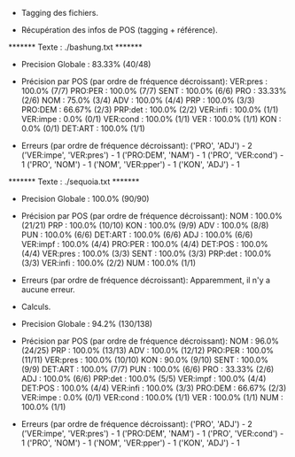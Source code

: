 

- Tagging des fichiers.

- Récupération des infos de POS (tagging + référence).


 ******* Texte : ./bashung.txt ******* 

* Precision Globale : 83.33% (40/48)

* Précision par POS (par ordre de fréquence décroissant):
	VER:pres : 100.0% (7/7)
	PRO:PER : 100.0% (7/7)
	SENT : 100.0% (6/6)
	PRO : 33.33% (2/6)
	NOM : 75.0% (3/4)
	ADV : 100.0% (4/4)
	PRP : 100.0% (3/3)
	PRO:DEM : 66.67% (2/3)
	PRP:det : 100.0% (2/2)
	VER:infi : 100.0% (1/1)
	VER:impe : 0.0% (0/1)
	VER:cond : 100.0% (1/1)
	VER : 100.0% (1/1)
	KON : 0.0% (0/1)
	DET:ART : 100.0% (1/1)


* Erreurs (par ordre de fréquence décroissant):
('PRO', 'ADJ') - 2
('VER:impe', 'VER:pres') - 1
('PRO:DEM', 'NAM') - 1
('PRO', 'VER:cond') - 1
('PRO', 'NOM') - 1
('NOM', 'VER:pper') - 1
('KON', 'ADJ') - 1


 ******* Texte : ./sequoia.txt ******* 

* Precision Globale : 100.0% (90/90)

* Précision par POS (par ordre de fréquence décroissant):
	NOM : 100.0% (21/21)
	PRP : 100.0% (10/10)
	KON : 100.0% (9/9)
	ADV : 100.0% (8/8)
	PUN : 100.0% (6/6)
	DET:ART : 100.0% (6/6)
	ADJ : 100.0% (6/6)
	VER:impf : 100.0% (4/4)
	PRO:PER : 100.0% (4/4)
	DET:POS : 100.0% (4/4)
	VER:pres : 100.0% (3/3)
	SENT : 100.0% (3/3)
	PRP:det : 100.0% (3/3)
	VER:infi : 100.0% (2/2)
	NUM : 100.0% (1/1)


* Erreurs (par ordre de fréquence décroissant):
	Apparemment, il n'y a aucune erreur.


- Calculs.

* Precision Globale : 94.2% (130/138)

* Précision par POS (par ordre de fréquence décroissant):
	NOM : 96.0% (24/25)
	PRP : 100.0% (13/13)
	ADV : 100.0% (12/12)
	PRO:PER : 100.0% (11/11)
	VER:pres : 100.0% (10/10)
	KON : 90.0% (9/10)
	SENT : 100.0% (9/9)
	DET:ART : 100.0% (7/7)
	PUN : 100.0% (6/6)
	PRO : 33.33% (2/6)
	ADJ : 100.0% (6/6)
	PRP:det : 100.0% (5/5)
	VER:impf : 100.0% (4/4)
	DET:POS : 100.0% (4/4)
	VER:infi : 100.0% (3/3)
	PRO:DEM : 66.67% (2/3)
	VER:impe : 0.0% (0/1)
	VER:cond : 100.0% (1/1)
	VER : 100.0% (1/1)
	NUM : 100.0% (1/1)


* Erreurs (par ordre de fréquence décroissant):
('PRO', 'ADJ') - 2
('VER:impe', 'VER:pres') - 1
('PRO:DEM', 'NAM') - 1
('PRO', 'VER:cond') - 1
('PRO', 'NOM') - 1
('NOM', 'VER:pper') - 1
('KON', 'ADJ') - 1
